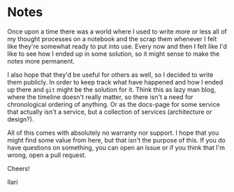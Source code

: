 # Notes

Once upon a time there was a world where I used to write more or less all of my thought processes on a notebook and the scrap them whenever I felt like they're somewhat ready to put into use. Every now and then I felt like I'd like to see how I ended up in some solution, so it might sense to make the notes more permanent.

I also hope that they'd be useful for others as well, so I decided to write them publicly. In order to keep track what have happened and how I ended up there and `git` might be the solution for it. Think this as lazy man blog, where the timeline doesn't really matter, so there isn't a need for chronological ordering of anything. Or as the docs-page for some service that actually isn't a service, but a collection of services (architecture or design?).

All of this comes with absolutely no warranty nor support. I hope that you might find some value from here, but that isn't the purpose of this.
If you do have questions on something, you can open an issue or if you think that I'm wrong, open a pull request.

Cheers!

Ilari
